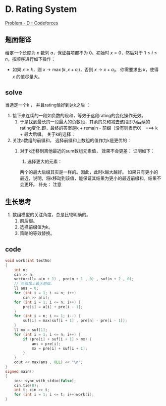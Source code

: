 # D. Rating System

[Problem - D - Codeforces](https://codeforces.com/contest/1845/problem/D)
## 题面翻译
给定一个长度为 $n$ 数列 $a$，保证每项都不为 $0$。初始时 $x=0$，然后对于 $1\le i\le n$，按顺序进行如下操作：
- 如果 $x\ge k$，则 $x\rightarrow \max(k, x+a_i)$，否则 $x\rightarrow x+a_i$。
你需要求出 $k$，使得 $x$ 的值尽量大。
## solve
当选定一个k ， 并且rating恰好到达k之后 ：
1. 接下来连续的一段如负数的段和，等效于这段rating的变化操作无效。
   1. 于是找到最长的一段最大的负数段，其余的总和减去该段即为后续的rating变化.即，最终的答案是k + remain - 前缀（没有则表示0） ===> k + 最大后缀。
   关于k的选择：
1. 关注a数组的前缀和， 选择前缀和上数组的值作为k是更优的：
   1. 对于k迁移到离他最近的sum数组元素值， 效果不会更差：
      证明如下：
      1. 选择更大的元素： 
      
      两个的最大后缀其实是一样的。因此，此时k越大越好。
      如果只有更小的最近，说明，将k移动到该值，能保证其结果为更小的最近前缀和，结果不会更坏。
      补充： 注意
## 生长思考
1. 数组模型的关注角度，总是比较明确的。
   1. 前后缀。
   2. 选择前缀值为k。
   3. 策略的等效替换。

## code

```cpp
void work(int testNo)
{
	int n;
	cin >> n;
	vector<ll> a(n + 1) , pre(n + 1 , 0) , suf(n + 2 , 0);
	// 后缀加上最大前缀。
	ll ans = 0;
	for (int i = 1; i <= n; i++)
		cin >> a[i];
	for (int i = 1; i <= n; i++) {
		pre[i] = a[i] + pre[i - 1];
	}
	for (int i = n; i >= 1; i--) {
		suf[i] = max(suf[i + 1] , pre[n] - pre[i - 1]);
	}
	ll mx = suf[1];
	for (int i = 1; i <= n; i++) {
		if (pre[i] + suf[i + 1] > mx) {
			ans = pre[i];
			mx = pre[i] + suf[i + 1];
		}
	}
	cout << max(ans , 0LL) << "\n";
}
signed main()
{
	ios::sync_with_stdio(false);
	cin.tie(0);
	int t; cin >> t;
	for (int i = 1; i <= t; i++)work(i);
}
```
